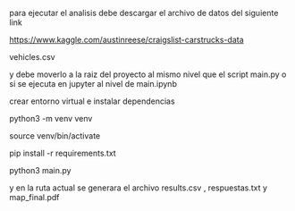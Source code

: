 para ejecutar el analisis debe descargar el archivo de datos del siguiente link


https://www.kaggle.com/austinreese/craigslist-carstrucks-data


vehicles.csv

y debe moverlo a la raiz del proyecto al mismo nivel que el script main.py o si
se ejecuta en jupyter al nivel de main.ipynb


crear entorno virtual e instalar dependencias


python3 -m venv venv

source venv/bin/activate

pip install -r requirements.txt

python3 main.py

y en la ruta actual se generara el archivo results.csv , respuestas.txt y map_final.pdf


